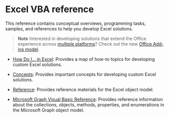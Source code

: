 
# Excel VBA reference

This reference contains conceptual overviews, programming tasks, samples, and references to help you develop Excel solutions.

 >**Note**  Interested in developing solutions that extend the Office experience across [multiple platforms](https://dev.office.com/add-in-availability)? Check out the new [Office Add-ins model](http://dev.office.com/docs/add-ins/overview/office-add-ins).

-  [How Do I... in Excel](526f01b3-9d1f-1a67-77c9-0e6c162c9304.md): Provides a map of how-to topics for developing custom Excel solutions.
    
-  [Concepts](http://msdn.microsoft.com/library/a70256be-2b2e-563b-ef70-c1718bcdb15c%28Office.15%29.aspx): Provides important concepts for developing custom Excel solutions.
    
-  [Reference](11ea8598-8a20-92d5-f98b-0da04263bf2c.md): Provides reference materials for the Excel object model.
    
-  [Microsoft Graph Visual Basic Reference](86a03877-8263-6280-a54d-68219b03c20b.md): Provides reference information about the collections, objects, methods, properties, and enumerations in the Microsoft Graph object model.
    
